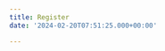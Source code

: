 ```yaml
---
title: Register
date: '2024-02-20T07:51:25.000+00:00'

---
```



<div data-tf-live="01JP3HSFPZBVQ5SZC56P09HE22"></div><script src="//embed.typeform.com/next/embed.js"></script>